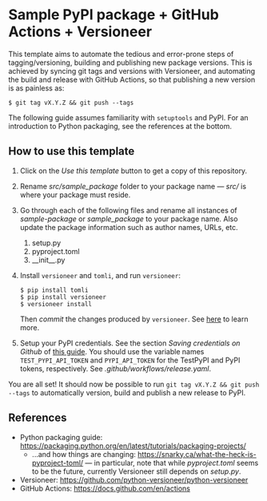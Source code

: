 # Sample PyPI package + GitHub Actions + Versioneer

This template aims to automate the tedious and error-prone steps of tagging/versioning, building and publishing new package versions. This is achieved by syncing git tags and versions with Versioneer, and automating the build and release with GitHub Actions, so that publishing a new version is as painless as:

```console
$ git tag vX.Y.Z && git push --tags
```

The following guide assumes familiarity with `setuptools` and PyPI. For an introduction to Python packaging, see the references at the bottom.

## How to use this template

1. Click on the *Use this template* button to get a copy of this repository.
1. Rename *src/sample_package* folder to your package name &mdash; *src/* is where your package must reside.
1. Go through each of the following files and rename all instances of *sample-package* or *sample_package* to your package name. Also update the package information such as author names, URLs, etc.
    1. setup.py
    1. pyproject.toml
    1. \_\_init\_\_.py
1. Install `versioneer` and `tomli`, and run `versioneer`:

    ```console
    $ pip install tomli
    $ pip install versioneer
    $ versioneer install
    ```
    Then *commit* the changes produced by `versioneer`. See [here](https://github.com/python-versioneer/python-versioneer/blob/master/INSTALL.md) to learn more.
1. Setup your PyPI credentials. See the section *Saving credentials on Github* of [this guide](https://packaging.python.org/en/latest/guides/publishing-package-distribution-releases-using-github-actions-ci-cd-workflows/). You should use the variable names `TEST_PYPI_API_TOKEN` and `PYPI_API_TOKEN` for the TestPyPI and PyPI tokens, respectively. See *.github/workflows/release.yaml*.

You are all set! It should now be possible to run `git tag vX.Y.Z && git push --tags` to automatically version, build and publish a new release to PyPI.

## References
- Python packaging guide: https://packaging.python.org/en/latest/tutorials/packaging-projects/
    - ...and how things are changing: https://snarky.ca/what-the-heck-is-pyproject-toml/ &mdash; in particular, note that while *pyproject.toml* seems to be the future, currently Versioneer still depends on *setup.py*.
- Versioneer: https://github.com/python-versioneer/python-versioneer
- GitHub Actions: https://docs.github.com/en/actions

